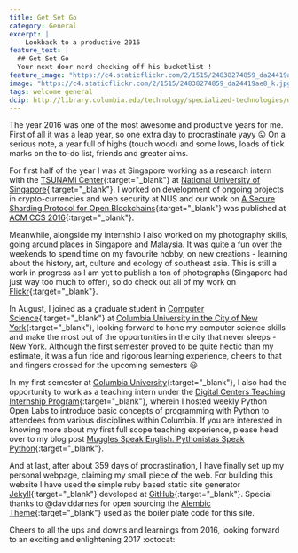 ```yaml
---
title: Get Set Go
category: General
excerpt: |
    Lookback to a productive 2016
feature_text: |
  ## Get Set Go
  Your next door nerd checking off his bucketlist !
feature_image: "https://c4.staticflickr.com/2/1515/24838274859_da24419ae8_k.jpg"
image: "https://c4.staticflickr.com/2/1515/24838274859_da24419ae8_k.jpg"
tags: welcome general
dcip: http://library.columbia.edu/technology/specialized-technologies/digital_internship.html
---
```


The year 2016 was one of the most awesome and productive years for me. First of all it was a leap year, so one extra day to procrastinate yayy :stuck_out_tongue: On a serious note, a year full of highs (touch wood) and some lows, loads of tick marks on the to-do list, friends and greater aims.

For first half of the year I was at Singapore working as a research intern with the [TSUNAMi Center](http://www.comp.nus.edu.sg/~tsunami/){:target="_blank"} at [National University of Singapore](http://www.nus.edu.sg/){:target="_blank"}. I worked on development of ongoing projects in crypto-currencies and web security at NUS and our work on [A Secure Sharding Protocol for Open Blockchains](http://dl.acm.org/citation.cfm?id=2978389){:target="_blank"} was published at [ACM CCS 2016](https://www.sigsac.org/ccs/CCS2016/){:target="_blank"}.

Meanwhile, alongside my internship I also worked on my photography skills, going around places in Singapore and Malaysia. It was quite a fun over the weekends to spend time on my favourite hobby, on new creations - learning about the history, art, culture and ecology of southeast asia. This is still a work in progress as I am yet to publish a ton of photographs (Singapore had just way too much to offer), so do check out all of my work on [Flickr]({{site.contact.flickr}}){:target="_blank"}.

In August, I joined as a graduate student in [Computer Science]({{site.columbia.cs}}){:target="_blank"} at [Columbia University in the City of New York]({{site.columbia.university}}){:target="_blank"}, looking forward to hone my computer science skills and make the most out of the opportunities in the city that never sleeps - New York. Although the first semester proved to be quite hectic than my estimate, it was a fun ride and rigorous learning experience, cheers to that and fingers crossed for the upcoming semesters :smiley:

In my first semester at [Columbia University]({{site.columbia.university}}){:target="_blank"}, I also had the opportunity to work as a teaching intern under the [Digital Centers Teaching Internship Program]({{page.dcip}}){:target="_blank"}, wherein I hosted weekly Python Open Labs to introduce basic concepts of programming with Python to attendees from various disciplines within Columbia. If you are interested in knowing more about my first full scope teaching experience, please head over to my blog post [Muggles Speak English. Pythonistas Speak Python](https://blogs.cul.columbia.edu/dcip/2016/12/23/muggles-speak-english-pythonistas-speak-python/){:target="_blank"}.

And at last, after about 359 days of procrastination, I have finally set up my personal webpage, claiming my small piece of the web. For building this website I have used the simple ruby based static site generator [Jekyll](https://jekyllrb.com/){:target="_blank"} developed at [GitHub](https://github.com){:target="_blank"}. Special thanks to @daviddarnes for open sourcing the [Alembic Theme](){:target="_blank"} used as the boiler plate code for this site.

Cheers to all the ups and downs and learnings from 2016, looking forward to an exciting and enlightening 2017 :octocat:
